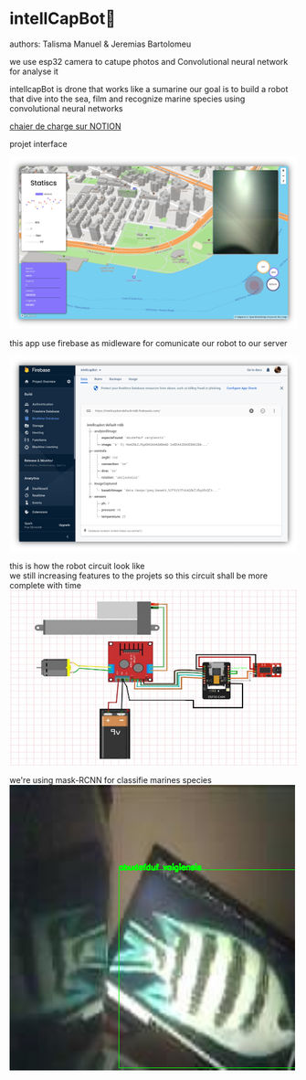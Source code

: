 
# intellCapBot🤖

authors: 
Talisma Manuel & Jeremias Bartolomeu<br>


we use esp32 camera to catupe photos and Convolutional neural network for analyse it 

intellcapBot is drone that works like a sumarine 
our goal is to build a robot that dive into the sea, film and recognize marine species using convolutional neural networks

<a href="https://www.notion.so/projeto-INTELLCAP-8fc0aab3e8a24e9c8a9eb93412a3a829">chaier de charge sur NOTION</a>

projet interface 

<img src="images/interface.png" />

this app use firebase as midleware for comunicate our robot to our server  

<img src="images/firebaseDatabase.png" />

this is how the robot circuit look like <br/>
we still increasing features to the projets so this circuit shall be more complete with time 
<img src="images/bot_circuit.png" />

we're using mask-RCNN for classifie marines species 
<img src="images/identifiedSpecie.png" />